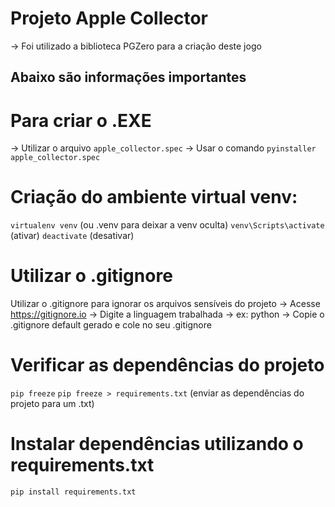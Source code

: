 # Projeto Apple Collector
-> Foi utilizado a biblioteca PGZero para a criação deste jogo

## Abaixo são informações importantes

# Para criar o .EXE
-> Utilizar o arquivo ``apple_collector.spec``
-> Usar o comando ``pyinstaller apple_collector.spec``

# Criação do ambiente virtual venv:

``virtualenv venv`` (ou .venv para deixar a venv oculta)
``venv\Scripts\activate`` (ativar)
``deactivate`` (desativar)

# Utilizar o .gitignore
Utilizar o .gitignore para ignorar os arquivos sensíveis do projeto
-> Acesse https://gitignore.io
-> Digite a linguagem trabalhada -> ex: python
-> Copie o .gitignore default gerado e cole no seu .gitignore

# Verificar as dependências do projeto

``pip freeze``
``pip freeze > requirements.txt``  (enviar as dependências do projeto para um .txt)


# Instalar dependências utilizando o requirements.txt

``pip install requirements.txt``
